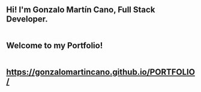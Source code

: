  <h2> Hi! I'm Gonzalo Martín Cano, Full Stack Developer. <br/><br/>

Welcome to my Portfolio! <br/><br/>

https://gonzalomartincano.github.io/PORTFOLIO/